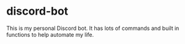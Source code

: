 # discord-bot
This is my personal Discord bot. It has lots of commands and built in functions to help automate my life.
